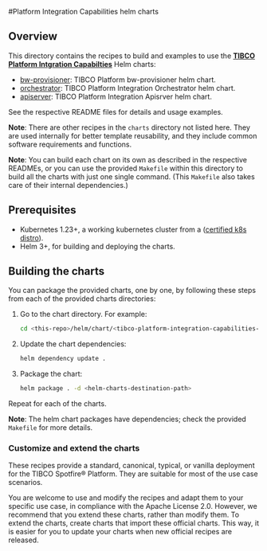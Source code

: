 #Platform Integration Capabilities helm charts

## Overview

This directory contains the recipes to build and examples to use the [**TIBCO Platform Intgration Capabilties**](https://github.com/sasahoo-tibco/tp-integration) Helm charts:

- [bw-provisioner](helm/charts/bwprovisoner/README.md): TIBCO Platform bw-provisioner helm chart.
- [orchestrator](helm/charts/orchestrator/README.md): TIBCO Platform Integration Orchestrator helm chart.
- [apiserver](helm/charts/apisrver/README.md): TIBCO Platform Integration Apisrver  helm chart.

See the respective README files for details and usage examples.

**Note**: There are other recipes in the `charts` directory not listed here.
They are used internally for better template reusability, and they include common software requirements and functions.

**Note**: You can build each chart on its own as described in the respective READMEs, or you can use the provided `Makefile` within this directory to build all the charts with just one single command. (This  `Makefile` also takes care of their internal dependencies.)

## Prerequisites

- Kubernetes 1.23+, a working kubernetes cluster from a ([certified k8s distro](https://www.cncf.io/certification/software-conformance/)).
- Helm 3+, for building and deploying the charts.

## Building the charts

You can package the provided charts, one by one, by following these steps from each of the provided charts directories:

1. Go to the chart directory. For example:
    ```bash
    cd <this-repo>/helm/chart/<tibco-platform-integration-capabilities-chart>
    ```

2. Update the chart dependencies:
    ```bash
    helm dependency update .
    ```

3. Package the chart:
    ```bash
    helm package . -d <helm-charts-destination-path>
    ```

Repeat for each of the charts.

**Note**: The helm chart packages have dependencies; check the provided `Makefile` for more details.

### Customize and extend the charts

These recipes provide a standard, canonical, typical, or vanilla deployment for the TIBCO Spotfire® Platform.
They are suitable for most of the use case scenarios.

You are welcome to use and modify the recipes and adapt them to your specific use case, in compliance with the Apache License 2.0.
However, we recommend that you extend these charts, rather than modify them.
To extend the charts, create charts that import these official charts.
This way, it is easier for you to update your charts when new official recipes are released.
